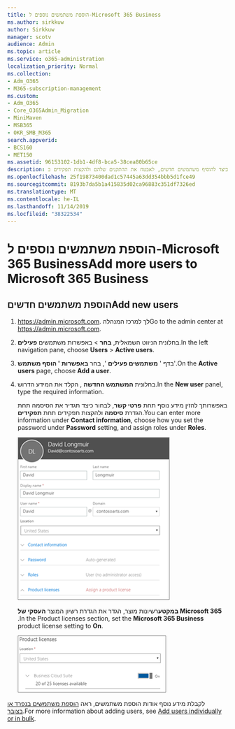 ```yaml
---
title: הוספת משתמשים נוספים ל-Microsoft 365 Business
ms.author: sirkkuw
author: Sirkkuw
manager: scotv
audience: Admin
ms.topic: article
ms.service: o365-administration
localization_priority: Normal
ms.collection:
- Adm_O365
- M365-subscription-management
ms.custom:
- Adm_O365
- Core_O365Admin_Migration
- MiniMaven
- MSB365
- OKR_SMB_M365
search.appverid:
- BCS160
- MET150
ms.assetid: 96153102-1db1-4df8-bca5-38cea80b65ce
description: למד כיצד להוסיף משתמשים חדשים, לאבטח את ההתקנים שלהם ולהקצות תפקידים ב-Microsoft 365 Business.
ms.openlocfilehash: 25f19873400dad1c57445a63dd354bbb5d1fce49
ms.sourcegitcommit: 8193b7da5b1a415835d02ca96883c351df7326ed
ms.translationtype: MT
ms.contentlocale: he-IL
ms.lasthandoff: 11/14/2019
ms.locfileid: "38322534"
---
```

# <a name="add-more-users-to-microsoft-365-business"></a><span data-ttu-id="a2149-103">הוספת משתמשים נוספים ל-Microsoft 365 Business</span><span class="sxs-lookup"><span data-stu-id="a2149-103">Add more users to Microsoft 365 Business</span></span>

## <a name="add-new-users"></a><span data-ttu-id="a2149-104">הוספת משתמשים חדשים</span><span class="sxs-lookup"><span data-stu-id="a2149-104">Add new users</span></span>

1. <span data-ttu-id="a2149-105"><a href="https://go.microsoft.com/fwlink/p/?linkid=837890" target="_blank">https://admin.microsoft.com</a>. לך למרכז המנהלה</span><span class="sxs-lookup"><span data-stu-id="a2149-105">Go to the admin center at <a href="https://go.microsoft.com/fwlink/p/?linkid=837890" target="_blank">https://admin.microsoft.com</a>.</span></span> 
2. <span data-ttu-id="a2149-106">בחלונית הניווט השמאלית, **בחר** \> באפשרות משתמשים **פעילים**.</span><span class="sxs-lookup"><span data-stu-id="a2149-106">In the left navigation pane, choose **Users** \> **Active users**.</span></span>
3. <span data-ttu-id="a2149-107">בדף ' **משתמשים פעילים** ', בחר **באפשרות ' הוסף משתמש**'.</span><span class="sxs-lookup"><span data-stu-id="a2149-107">On the **Active users** page, choose **Add a user**.</span></span>
4. <span data-ttu-id="a2149-108">בחלונית **המשתמש החדשה** , הקלד את המידע הדרוש.</span><span class="sxs-lookup"><span data-stu-id="a2149-108">In the **New user** panel, type the required information.</span></span> 
  
    <span data-ttu-id="a2149-109">באפשרותך להזין מידע נוסף תחת **פרטי קשר**, לבחור כיצד תגדיר את הסיסמה תחת הגדרת **סיסמה** ולהקצות תפקידים תחת **תפקידים**.</span><span class="sxs-lookup"><span data-stu-id="a2149-109">You can enter more information under **Contact information**, choose how you set the password under **Password** setting, and assign roles under **Roles**.</span></span>
      
    ![Enter user information in the New user card](media/f04d39ca-48be-4868-8330-8552a4754c8b.png)
      
    <span data-ttu-id="a2149-111">**במקטע**רשיונות מוצר, הגדר את הגדרת רשיון המוצר **העסקי של Microsoft 365** .</span><span class="sxs-lookup"><span data-stu-id="a2149-111">In the Product licenses section, set the **Microsoft 365 Business** product license setting to **On**.</span></span>
      
    ![Set the license setting to On position](media/7404f7f7-93bc-44a3-9ffb-4208b5b17402.png)
  
<span data-ttu-id="a2149-113">לקבלת מידע נוסף אודות הוספת משתמשים, ראה [הוספת משתמשים בנפרד או בצובר](https://docs.microsoft.com/office365/admin/add-users/add-users).</span><span class="sxs-lookup"><span data-stu-id="a2149-113">For  more information about adding users, see [Add users individually or in bulk](https://docs.microsoft.com/office365/admin/add-users/add-users).</span></span>
  
